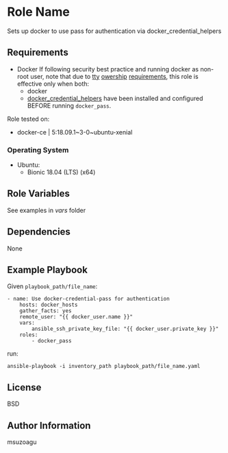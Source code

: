 Role Name
=========
Sets up docker to use pass for authentication via docker_credential_helpers


Requirements
------------
- Docker 
  If following security best practice and running docker as non-root user, note that due to [tty](https://lists.gnupg.org/pipermail/gnupg-users/2016-October/056854.html) [owership](https://dev.gnupg.org/T2739) [requirements](https://dev.gnupg.org/T3908), this role is effective only when both: 
  + docker
  + [docker_credential_helpers](https://github.com/docker/docker-credential-helpers)
  have been installed and configured BEFORE running `docker_pass`. 

Role tested on: 
  - docker-ce | 5:18.09.1~3-0~ubuntu-xenial 


### Operating System
  - Ubuntu:
    - Bionic 18.04 (LTS) (x64)


Role Variables
--------------
See examples in _vars_ folder


Dependencies
------------
None


Example Playbook
----------------
Given `playbook_path/file_name`: 

    - name: Use docker-credential-pass for authentication 
        hosts: docker_hosts
        gather_facts: yes
        remote_user: "{{ docker_user.name }}" 
        vars: 
            ansible_ssh_private_key_file: "{{ docker_user.private_key }}"
        roles:  
            - docker_pass

run: 

  `ansible-playbook -i inventory_path playbook_path/file_name.yaml`


License
-------
BSD


Author Information
------------------
msuzoagu
